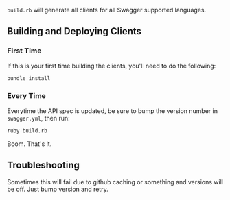 `build.rb` will generate all clients for all Swagger supported languages.

## Building and Deploying Clients

### First Time

If this is your first time building the clients, you'll need to do the following:

```sh
bundle install
```

### Every Time

Everytime the API spec is updated, be sure to bump the version number in `swagger.yml`, then run:

```sh
ruby build.rb
```

Boom. That's it.

## Troubleshooting

Sometimes this will fail due to github caching or something and versions will be off. Just bump version and retry.
